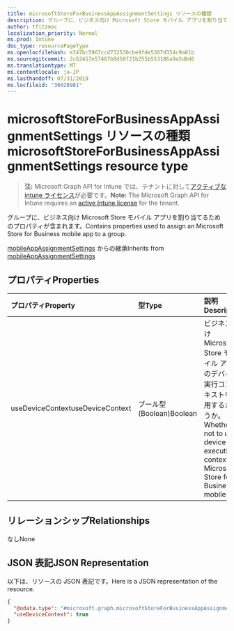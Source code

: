 ```yaml
---
title: microsoftStoreForBusinessAppAssignmentSettings リソースの種類
description: グループに、ビジネス向け Microsoft Store モバイル アプリを割り当てるためのプロパティが含まれます。
author: tfitzmac
localization_priority: Normal
ms.prod: Intune
doc_type: resourcePageType
ms.openlocfilehash: e347bc5967ccd732530cbe9fde5367d354c9a81b
ms.sourcegitcommit: 2c62457e57467b8d50f21b255b553106a9a5d8d6
ms.translationtype: MT
ms.contentlocale: ja-JP
ms.lasthandoff: 07/31/2019
ms.locfileid: "36028981"
---
```

# <a name="microsoftstoreforbusinessappassignmentsettings-resource-type"></a><span data-ttu-id="b9347-103">microsoftStoreForBusinessAppAssignmentSettings リソースの種類</span><span class="sxs-lookup"><span data-stu-id="b9347-103">microsoftStoreForBusinessAppAssignmentSettings resource type</span></span>

> <span data-ttu-id="b9347-104">**注:** Microsoft Graph API for Intune では、テナントに対して[アクティブな intune ライセンス](https://go.microsoft.com/fwlink/?linkid=839381)が必要です。</span><span class="sxs-lookup"><span data-stu-id="b9347-104">**Note:** The Microsoft Graph API for Intune requires an [active Intune license](https://go.microsoft.com/fwlink/?linkid=839381) for the tenant.</span></span>

<span data-ttu-id="b9347-105">グループに、ビジネス向け Microsoft Store モバイル アプリを割り当てるためのプロパティが含まれます。</span><span class="sxs-lookup"><span data-stu-id="b9347-105">Contains properties used to assign an Microsoft Store for Business mobile app to a group.</span></span>


<span data-ttu-id="b9347-106">[mobileAppAssignmentSettings](../resources/intune-apps-mobileappassignmentsettings.md) からの継承</span><span class="sxs-lookup"><span data-stu-id="b9347-106">Inherits from [mobileAppAssignmentSettings](../resources/intune-apps-mobileappassignmentsettings.md)</span></span>

## <a name="properties"></a><span data-ttu-id="b9347-107">プロパティ</span><span class="sxs-lookup"><span data-stu-id="b9347-107">Properties</span></span>
|<span data-ttu-id="b9347-108">プロパティ</span><span class="sxs-lookup"><span data-stu-id="b9347-108">Property</span></span>|<span data-ttu-id="b9347-109">型</span><span class="sxs-lookup"><span data-stu-id="b9347-109">Type</span></span>|<span data-ttu-id="b9347-110">説明</span><span class="sxs-lookup"><span data-stu-id="b9347-110">Description</span></span>|
|:---|:---|:---|
|<span data-ttu-id="b9347-111">useDeviceContext</span><span class="sxs-lookup"><span data-stu-id="b9347-111">useDeviceContext</span></span>|<span data-ttu-id="b9347-112">ブール型 (Boolean)</span><span class="sxs-lookup"><span data-stu-id="b9347-112">Boolean</span></span>|<span data-ttu-id="b9347-113">ビジネス向け Microsoft Store モバイル アプリのデバイス実行コンテキストを使用するかどうか。</span><span class="sxs-lookup"><span data-stu-id="b9347-113">Whether or not to use device execution context for Microsoft Store for Business mobile app.</span></span>|

## <a name="relationships"></a><span data-ttu-id="b9347-114">リレーションシップ</span><span class="sxs-lookup"><span data-stu-id="b9347-114">Relationships</span></span>
<span data-ttu-id="b9347-115">なし</span><span class="sxs-lookup"><span data-stu-id="b9347-115">None</span></span>

## <a name="json-representation"></a><span data-ttu-id="b9347-116">JSON 表記</span><span class="sxs-lookup"><span data-stu-id="b9347-116">JSON Representation</span></span>
<span data-ttu-id="b9347-117">以下は、リソースの JSON 表記です。</span><span class="sxs-lookup"><span data-stu-id="b9347-117">Here is a JSON representation of the resource.</span></span>
<!-- {
  "blockType": "resource",
  "@odata.type": "microsoft.graph.microsoftStoreForBusinessAppAssignmentSettings"
}
-->
``` json
{
  "@odata.type": "#microsoft.graph.microsoftStoreForBusinessAppAssignmentSettings",
  "useDeviceContext": true
}
```



